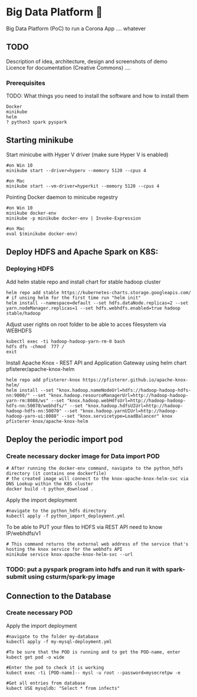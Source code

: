 # Big Data Platform :poop:

Big Data Platform (PoC) to run a Corona App .... whatever

## TODO
Description of idea, architecture, design and screenshots of demo  
Licence for documentation (Creative Commons)
....

### Prerequisites

TODO: What things you need to install the software and how to install them

```
Docker
minikube
helm
? python3 spark pyspark 
```
## Starting minikube

Start minicube with Hyper V driver (make sure Hyper V is enabled)
```
#on Win 10
minikube start --driver=hyperv --memory 5120 --cpus 4

#on Mac
minikube start --vm-driver=hyperkit --memory 5120 --cpus 4
```
Pointing Docker daemon to minicube regestry
```
#on Win 10
minikube docker-env
minikube -p minikube docker-env | Invoke-Expression

#on Mac
eval $(minikube docker-env)
```

## Deploy HDFS and Apache Spark on K8S:
### Deploying HDFS

Add helm stable repo and 
install chart for stable hadoop cluster
```
helm repo add stable https://kubernetes-charts.storage.googleapis.com/
# if unsing helm for the first time run "helm init"
helm install --namespace=default --set hdfs.dataNode.replicas=2 --set yarn.nodeManager.replicas=1 --set hdfs.webhdfs.enabled=true hadoop stable/hadoop
```

Adjust user rights on root folder to be able to acces filesystem via WEBHDFS
```
kubectl exec -ti hadoop-hadoop-yarn-rm-0 bash
hdfs dfs -chmod  777 /
exit
```

Install Apache Knox - REST API and Application Gateway
using helm chart pfisterer/apache-knox-helm
```
helm repo add pfisterer-knox https://pfisterer.github.io/apache-knox-helm/
helm install --set "knox.hadoop.nameNodeUrl=hdfs://hadoop-hadoop-hdfs-nn:9000/" --set "knox.hadoop.resourceManagerUrl=http://hadoop-hadoop-yarn-rm:8088/ws" --set "knox.hadoop.webHdfsUrl=http://hadoop-hadoop-hdfs-nn:50070/webhdfs/" --set "knox.hadoop.hdfsUIUrl=http://hadoop-hadoop-hdfs-nn:50070" --set "knox.hadoop.yarnUIUrl=http://hadoop-hadoop-yarn-ui:8088" --set "knox.servicetype=LoadBalancer" knox pfisterer-knox/apache-knox-helm
```

## Deploy the periodic import pod
### Create necessary docker image for Data import POD
```
# After running the docker-env command, navigate to the python_hdfs directory (it contains one dockerfile)
# the created image will connect to the knox-apache-knox-helm-svc via DNS Lookup within the K8S cluster
docker build -t python_download .
```
Apply the import deployment
```
#navigate to the python_hdfs directory
kubectl apply -f python_import_deployment.yml
```

To be able to PUT your files to HDFS via REST API need to know IP/webhdfs/v1
```
# This command returns the external web address of the service that's hosting the knox service for the webhdfs API
minikube service knox-apache-knox-helm-svc --url
```

### TODO: put a pyspark program into hdfs and run it with spark-submit using csturm/spark-py image



## Connection to the Database

### Create necessary POD
Apply the import deployment
```
#navigate to the folder my-database
kubectl apply -f my-mysql-deployment.yml
```
```
#To be sure that the POD is running and to get the POD-name, enter
kubect get pod -o wide
```

```
#Enter the pod to check it is working
kubect exec -ti [POD-name]-- mysl -u root --password=mysecretpw -e
```

```
#Get all entries from database
kubect USE mysqldb: "Select * from infects"
```


